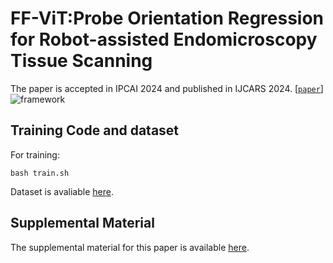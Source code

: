 # FF-ViT:Probe Orientation Regression for Robot-assisted Endomicroscopy Tissue Scanning
The paper is accepted in IPCAI 2024 and published in IJCARS 2024.
[[`paper`](https://doi.org/10.1007/s11548-024-03113-2)]
![framework](doc/fw.png)
## Training Code and dataset
For training:
```
bash train.sh
```
Dataset is avaliable [here](https://zenodo.org/records/11073090).
## Supplemental Material
The supplemental material for this paper is available [here](https://github.com/CVRS-Hamlyn/FF-ViT/blob/main/doc/Supplemental_Material.md).